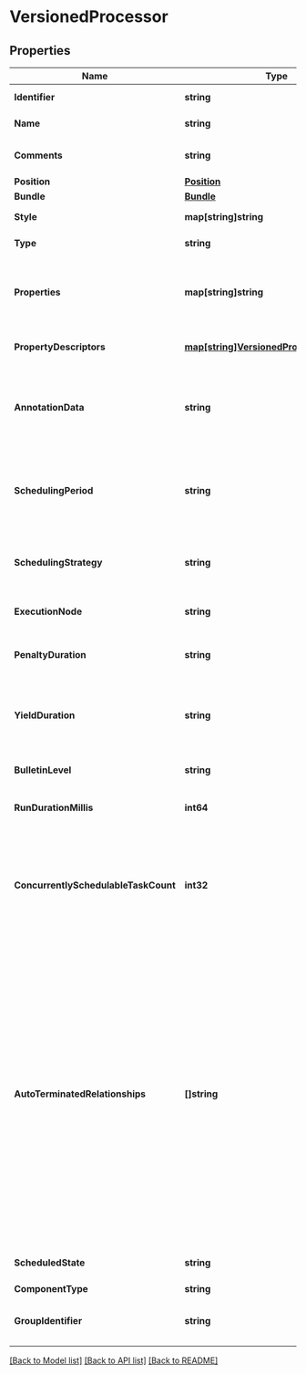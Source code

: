 # VersionedProcessor

## Properties

Name | Type | Description | Notes
------------ | ------------- | ------------- | -------------
**Identifier** | **string** | The component&#39;s unique identifier | [optional] 
**Name** | **string** | The component&#39;s name | [optional] 
**Comments** | **string** | The user-supplied comments for the component | [optional] 
**Position** | [**Position**](Position.md) |  | [optional] 
**Bundle** | [**Bundle**](Bundle.md) |  | [optional] 
**Style** | **map[string]string** | Stylistic data for rendering in a UI | [optional] 
**Type** | **string** | The type of Processor | [optional] 
**Properties** | **map[string]string** | The properties for the processor. Properties whose value is not set will only contain the property name. | [optional] 
**PropertyDescriptors** | [**map[string]VersionedPropertyDescriptor**](VersionedPropertyDescriptor.md) | The property descriptors for the processor. | [optional] 
**AnnotationData** | **string** | The annotation data for the processor used to relay configuration between a custom UI and the procesosr. | [optional] 
**SchedulingPeriod** | **string** | The frequency with which to schedule the processor. The format of the value will depend on th value of schedulingStrategy. | [optional] 
**SchedulingStrategy** | **string** | Indcates whether the prcessor should be scheduled to run in event or timer driven mode. | [optional] 
**ExecutionNode** | **string** | Indicates the node where the process will execute. | [optional] 
**PenaltyDuration** | **string** | The amout of time that is used when the process penalizes a flowfile. | [optional] 
**YieldDuration** | **string** | The amount of time that must elapse before this processor is scheduled again after yielding. | [optional] 
**BulletinLevel** | **string** | The level at which the processor will report bulletins. | [optional] 
**RunDurationMillis** | **int64** | The run duration for the processor in milliseconds. | [optional] 
**ConcurrentlySchedulableTaskCount** | **int32** | The number of tasks that should be concurrently schedule for the processor. If the processor doesn&#39;t allow parallol processing then any positive input will be ignored. | [optional] 
**AutoTerminatedRelationships** | **[]string** | The names of all relationships that cause a flow file to be terminated if the relationship is not connected elsewhere. This property differs from the &#39;isAutoTerminate&#39; property of the RelationshipDTO in that the RelationshipDTO is meant to depict the current configuration, whereas this property can be set in a DTO when updating a Processor in order to change which Relationships should be auto-terminated. | [optional] 
**ScheduledState** | **string** | The scheduled state of the component | [optional] 
**ComponentType** | **string** |  | [optional] 
**GroupIdentifier** | **string** | The ID of the Process Group that this component belongs to | [optional] 

[[Back to Model list]](../README.md#documentation-for-models) [[Back to API list]](../README.md#documentation-for-api-endpoints) [[Back to README]](../README.md)


